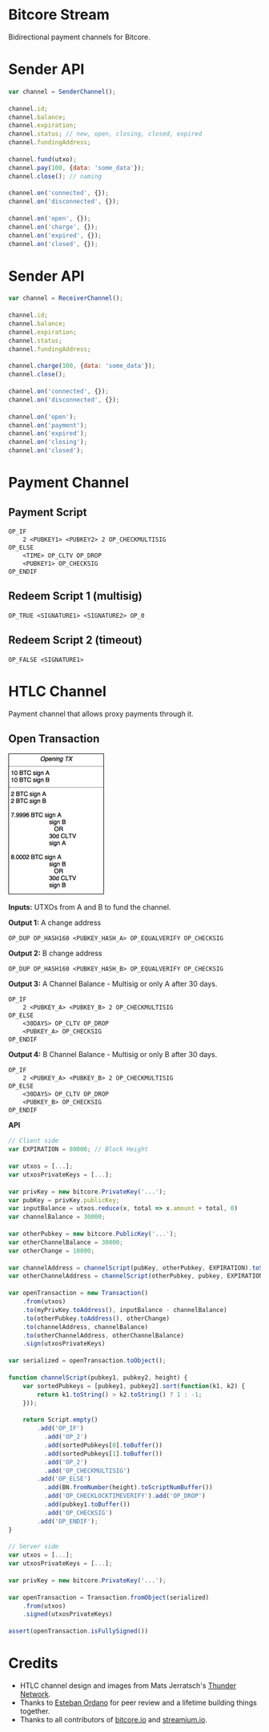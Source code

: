# Bitcore Stream

Bidirectional payment channels for Bitcore.


# Sender API

```javascript
var channel = SenderChannel();

channel.id;
channel.balance;
channel.expiration;
channel.status; // new, open, closing, closed, expired
channel.fundingAddress;

channel.fund(utxo);
channel.pay(100, {data: 'some_data'});
channel.close(); // naming

channel.on('connected', {});
channel.on('disconnected', {});

channel.on('open', {});
channel.on('charge', {});
channel.on('expired', {});
channel.on('closed', {});
```


# Sender API

```javascript
var channel = ReceiverChannel();

channel.id;
channel.balance;
channel.expiration;
channel.status;
channel.fundingAddress;

channel.charge(100, {data: 'some_data'});
channel.close();

channel.on('connected', {});
channel.on('disconnected', {});

channel.on('open');
channel.on('payment');
channel.on('expired');
channel.on('closing');
channel.on('closed');
```


# Payment Channel

##  Payment Script
```
OP_IF
    2 <PUBKEY1> <PUBKEY2> 2 OP_CHECKMULTISIG
OP_ELSE
    <TIME> OP_CLTV OP_DROP
    <PUBKEY1> OP_CHECKSIG
OP_ENDIF
```

## Redeem Script 1 (multisig)
```
OP_TRUE <SIGNATURE1> <SIGNATURE2> OP_0
```

## Redeem Script 2 (timeout)
```
OP_FALSE <SIGNATURE1>
```

# HTLC Channel
Payment channel that allows proxy payments through it.

## Open Transaction

![Open Transaction](/images/open_tx.png?raw=true "Open transaction")

**Inputs:** UTXOs from A and B to fund the channel.

**Output 1:** A change address
```
OP_DUP OP_HASH160 <PUBKEY_HASH_A> OP_EQUALVERIFY OP_CHECKSIG
```

**Output 2:** B change address
```
OP_DUP OP_HASH160 <PUBKEY_HASH_B> OP_EQUALVERIFY OP_CHECKSIG
```

**Output 3:** A Channel Balance - Multisig or only A after 30 days.
```
OP_IF
    2 <PUBKEY_A> <PUBKEY_B> 2 OP_CHECKMULTISIG
OP_ELSE
    <30DAYS> OP_CLTV OP_DROP
    <PUBKEY_A> OP_CHECKSIG
OP_ENDIF
```

**Output 4:** B Channel Balance - Multisig or only B after 30 days.
```
OP_IF
    2 <PUBKEY_A> <PUBKEY_B> 2 OP_CHECKMULTISIG
OP_ELSE
    <30DAYS> OP_CLTV OP_DROP
    <PUBKEY_B> OP_CHECKSIG
OP_ENDIF
```

**API**
```javascript
// Client side
var EXPIRATION = 80000; // Block Height

var utxos = [...];
var utxosPrivateKeys = [...];

var privKey = new bitcore.PrivateKey('...');
var pubKey = privKey.publicKey;
var inputBalance = utxos.reduce(x, total => x.amount + total, 0)
var channelBalance = 30000;

var otherPubkey = new bitcore.PublicKey('...');
var otherChannelBalance = 30000;
var otherChange = 10000;

var channelAddress = channelScript(pubKey, otherPubkey, EXPIRATION).toScriptHashOut().toAddress();
var otherChannelAddress = channelScript(otherPubkey, pubkey, EXPIRATION).toScriptHashOut().toAddress();

var openTransaction = new Transaction()
    .from(utxos)
    .to(myPrivKey.toAddress(), inputBalance - channelBalance)
    .to(otherPubkey.toAddress(), otherChange)
    .to(channelAddress, channelBalance)
    .to(otherChannelAddress, otherChannelBalance)
    .sign(utxosPrivateKeys)

var serialized = openTransaction.toObject();

function channelScript(pubkey1, pubkey2, height) {
    var sortedPubkeys = [pubkey1, pubkey2].sort(function(k1, k2) {
        return k1.toString() > k2.toString() ? 1 : -1;
    }));

    return Script.empty()
        .add('OP_IF')
          .add('OP_2')
          .add(sortedPubkeys[0].toBuffer())
          .add(sortedPubkeys[1].toBuffer())
          .add('OP_2')
          .add('OP_CHECKMULTISIG')
        .add('OP_ELSE')
          .add(BN.fromNumber(height).toScriptNumBuffer())
          .add('OP_CHECKLOCKTIMEVERIFY').add('OP_DROP')
          .add(pubkey1.toBuffer())
          .add('OP_CHECKSIG')
        .add('OP_ENDIF');
}

// Server side
var utxos = [...];
var utxosPrivateKeys = [...];

var privKey = new bitcore.PrivateKey('...');

var openTransaction = Transaction.fromObject(serialized)
    .from(utxos)
    .signed(utxosPrivateKeys)

assert(openTransaction.isFullySigned())
```


# Credits

* HTLC channel design and images from Mats Jerratsch's [Thunder Network](https://matsjj.github.io/).
* Thanks to [Esteban Ordano](https://github.com/eordano) for peer review and a lifetime building things together.
* Thanks to all contributors of [bitcore.io](https://bitcore.io) and [streamium.io](https://stramium.io).


